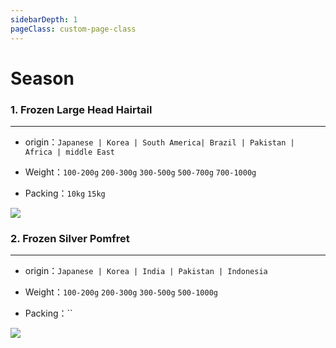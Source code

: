 ```yaml
---
sidebarDepth: 1
pageClass: custom-page-class
---
```

# Season


### 1. Frozen Large Head Hairtail
<hr>

- origin：`Japanese | Korea | South America| Brazil | Pakistan | Africa | middle East`</p>
- Weight：`100-200g` `200-300g` `300-500g` `500-700g` `700-1000g`</p>
- Packing：`10kg` `15kg`</p>

<div class="imgb" >
 <img  src="
https://yuhuawebsite.oss-cn-hongkong.aliyuncs.com/P-F-5.%E5%B8%A6%E9%B1%BC--Ribbonfish.jpg">
</div>


### 2. Frozen Silver Pomfret
<hr>

- origin：`Japanese | Korea | India | Pakistan | Indonesia`</p>
- Weight：`100-200g` `200-300g` `300-500g` `500-1000g`</p>
- Packing：``</p>

<div class="imgb" >
 <img  src="https://yuhuawebsite.oss-cn-hongkong.aliyuncs.com/H-S-2.%E9%B2%B3%E9%B1%BC.jpg">
</div>
